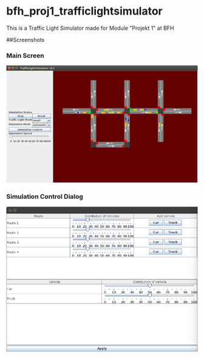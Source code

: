 bfh_proj1_trafficlightsimulator
===============================


This is a Traffic Light Simulator made for Module "Projekt 1" at BFH


##Screenshots

### Main Screen
![](https://raw.githubusercontent.com/splattner/bfh_proj1_trafficlightsimulator/master/doc/screenshots/tls_mainscreen.png)

### Simulation Control Dialog
![](https://raw.githubusercontent.com/splattner/bfh_proj1_trafficlightsimulator/master/doc/screenshots/tls_simcontrol.png)

